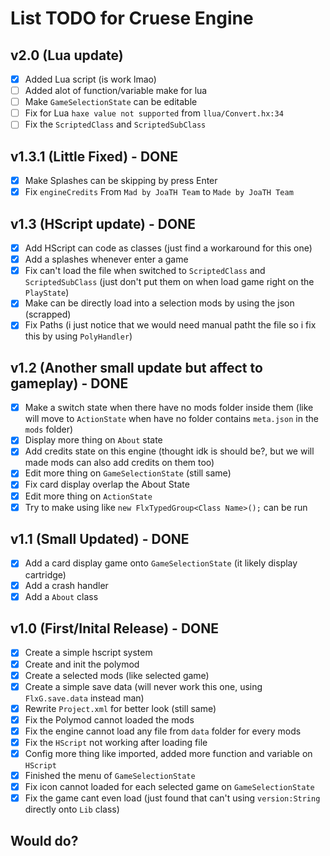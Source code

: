 # List TODO for Cruese Engine
## v2.0 (Lua update)
- [X] Added Lua script (is work lmao)
- [ ] Added alot of function/variable make for lua
- [ ] Make `GameSelectionState` can be editable
- [ ] Fix for Lua `haxe value not supported` from `llua/Convert.hx:34`
- [ ] Fix the `ScriptedClass` and `ScriptedSubClass`

## v1.3.1 (Little Fixed) - DONE
- [X] Make Splashes can be skipping by press Enter
- [X] Fix `engineCredits` From `Mad by JoaTH Team` to `Made by JoaTH Team`

## v1.3 (HScript update) - DONE
- [X] Add HScript can code as classes (just find a workaround for this one)
- [X] Add a splashes whenever enter a game
- [X] Fix can't load the file when switched to `ScriptedClass` and `ScriptedSubClass` (just don't put them on when load game right on the `PlayState`)
- [X] Make can be directly load into a selection mods by using the json (scrapped)
- [X] Fix Paths (i just notice that we would need manual patht the file so i fix this by using `PolyHandler`)

## v1.2 (Another small update but affect to gameplay) - DONE
- [X] Make a switch state when there have no mods folder inside them (like will move to `ActionState` when have no folder contains `meta.json` in the `mods` folder)
- [X] Display more thing on `About` state
- [X] Add credits state on this engine (thought idk is should be?, but we will made mods can also add credits on them too)
- [X] Edit more thing on `GameSelectionState` (still same)
- [X] Fix card display overlap the About State
- [X] Edit more thing on `ActionState`
- [X] Try to make using like `new FlxTypedGroup<Class Name>();` can be run

## v1.1 (Small Updated) - DONE
- [X] Add a card display game onto `GameSelectionState` (it likely display cartridge)
- [X] Add a crash handler
- [X] Add a `About` class

## v1.0 (First/Inital Release) - DONE
- [X] Create a simple hscript system
- [X] Create and init the polymod
- [X] Create a selected mods (like selected game)
- [X] Create a simple save data (will never work this one, using `FlxG.save.data` instead man)
- [X] Rewrite `Project.xml` for better look (still same)
- [X] Fix the Polymod cannot loaded the mods
- [X] Fix the engine cannot load any file from `data` folder for every mods
- [X] Fix the `HScript` not working after loading file
- [X] Config more thing like imported, added more function and variable on `HScript`
- [X] Finished the menu of `GameSelectionState`
- [X] Fix icon cannot loaded for each selected game on `GameSelectionState`
- [X] Fix the game cant even load (just found that can't using `version:String` directly onto `Lib` class)

## Would do?

